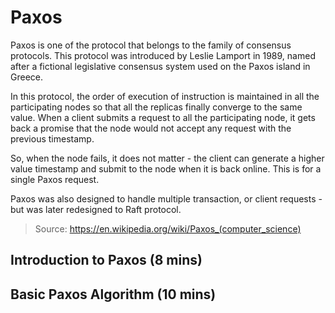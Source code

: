 # Paxos

Paxos is one of the protocol that belongs to the family of consensus protocols. This protocol was introduced by Leslie Lamport in 1989, named after a fictional legislative consensus system used on the Paxos island in Greece.

In this protocol, the order of execution of instruction is maintained in all the participating nodes so that all the replicas finally converge to the same value. When a client submits a request to all the participating node, it gets back a promise that the node would not accept any request with the previous timestamp.

So, when the node fails, it does not matter - the client can generate a higher value timestamp and submit to the node when it is back online. This is for a single Paxos request.

Paxos was also designed to handle multiple transaction, or client requests - but was later redesigned to Raft protocol.

> Source: https://en.wikipedia.org/wiki/Paxos_(computer_science)

## Introduction to Paxos (8 mins)

## Basic Paxos Algorithm (10 mins)
